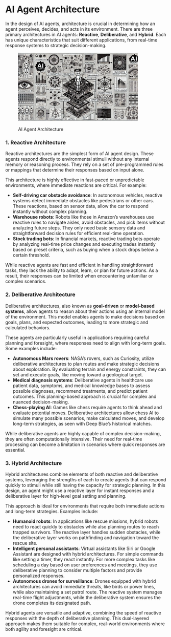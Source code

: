 # AI Agent Architecture

In the design of AI agents, architecture is crucial in determining how an agent perceives, decides, and acts in its environment. There are three primary architectures in AI agents: **Reactive**, **Deliberative**, and **Hybrid**. Each has unique characteristics that suit different applications, from real-time response systems to strategic decision-making.

<div align="left"><figure><img src="../../.gitbook/assets/image (7).png" alt="" width="375"><figcaption><p>AI Agent Architecture</p></figcaption></figure></div>

### **1. Reactive Architecture**

Reactive architectures are the simplest form of AI agent design. These agents respond directly to environmental stimuli without any internal memory or reasoning process. They rely on a set of pre-programmed rules or mappings that determine their responses based on input alone.

This architecture is highly effective in fast-paced or unpredictable environments, where immediate reactions are critical. For example:

* **Self-driving car obstacle avoidance**: In autonomous vehicles, reactive systems detect immediate obstacles like pedestrians or other cars. These reactions, based on sensor data, allow the car to respond instantly without complex planning.
* **Warehouse robots**: Robots like those in Amazon’s warehouses use reactive rules to navigate aisles, avoid obstacles, and pick items without analyzing future steps. They only need basic sensory data and straightforward decision rules for efficient real-time operation.
* **Stock trading bots**: In financial markets, reactive trading bots operate by analyzing real-time price changes and executing trades instantly based on preset criteria, such as buying when a stock drops below a certain threshold.

While reactive agents are fast and efficient in handling straightforward tasks, they lack the ability to adapt, learn, or plan for future actions. As a result, their responses can be limited when encountering unfamiliar or complex scenarios.

### **2. Deliberative Architecture**

Deliberative architectures, also known as **goal-driven** or **model-based systems**, allow agents to reason about their actions using an internal model of the environment. This model enables agents to make decisions based on goals, plans, and expected outcomes, leading to more strategic and calculated behaviors.

These agents are particularly useful in applications requiring careful planning and foresight, where responses need to align with long-term goals. Some examples include:

* **Autonomous Mars rovers**: NASA’s rovers, such as Curiosity, utilize deliberative architectures to plan routes and make strategic decisions about exploration. By evaluating terrain and energy constraints, they can set and execute goals, like moving toward a geological target.
* **Medical diagnosis systems**: Deliberative agents in healthcare use patient data, symptoms, and medical knowledge bases to assess possible diagnoses, recommend treatments, and predict patient outcomes. This planning-based approach is crucial for complex and nuanced decision-making.
* **Chess-playing AI**: Games like chess require agents to think ahead and evaluate potential moves. Deliberative architectures allow chess AI to simulate many possible scenarios, make calculated moves, and develop long-term strategies, as seen with Deep Blue’s historical matches.

While deliberative agents are highly capable of complex decision-making, they are often computationally intensive. Their need for real-time processing can become a limitation in scenarios where quick responses are essential.

### **3. Hybrid Architecture**

Hybrid architectures combine elements of both reactive and deliberative systems, leveraging the strengths of each to create agents that can respond quickly to stimuli while still having the capacity for strategic planning. In this design, an agent might use a reactive layer for instant responses and a deliberative layer for high-level goal setting and planning.

This approach is ideal for environments that require both immediate actions and long-term strategies. Examples include:

* **Humanoid robots**: In applications like rescue missions, hybrid robots need to react quickly to obstacles while also planning routes to reach trapped survivors. The reactive layer handles sudden obstacles, while the deliberative layer works on pathfinding and navigation toward the rescue site.
* **Intelligent personal assistants**: Virtual assistants like Siri or Google Assistant are designed with hybrid architectures. For simple commands like setting a timer, they react instantly. For more complex tasks like scheduling a day based on user preferences and meetings, they use deliberative planning to consider multiple factors and provide personalized responses.
* **Autonomous drones for surveillance**: Drones equipped with hybrid architectures can avoid immediate threats, like birds or power lines, while also maintaining a set patrol route. The reactive system manages real-time flight adjustments, while the deliberative system ensures the drone completes its designated path.

Hybrid agents are versatile and adaptive, combining the speed of reactive responses with the depth of deliberative planning. This dual-layered approach makes them suitable for complex, real-world environments where both agility and foresight are critical.
